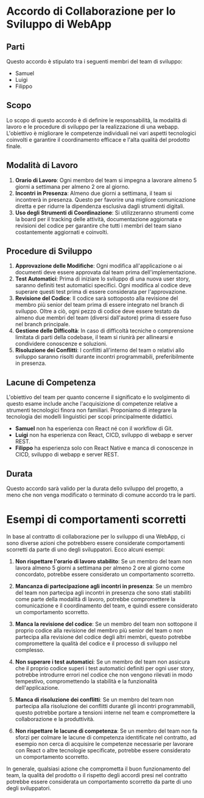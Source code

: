 # Accordo di Collaborazione per lo Sviluppo di WebApp

## Parti
Questo accordo è stipulato tra i seguenti membri del team di sviluppo:
- Samuel
- Luigi
- Filippo

## Scopo
Lo scopo di questo accordo è di definire le responsabilità, la modalità di lavoro e le procedure di sviluppo per la realizzazione di una webapp. L'obiettivo è migliorare le competenze individuali nei vari aspetti tecnologici coinvolti e garantire il coordinamento efficace e l'alta qualità del prodotto finale.

## Modalità di Lavoro
1. **Orario di Lavoro**: Ogni membro del team si impegna a lavorare almeno 5 giorni a settimana per almeno 2 ore al giorno.
2. **Incontri in Presenza**: Almeno due giorni a settimana, il team si incontrerà in presenza. Questo per favorire una migliore comunicazione diretta e per ridurre la dipendenza esclusiva dagli strumenti digitali.
3. **Uso degli Strumenti di Coordinazione**: Si utilizzeranno strumenti come la board per il tracking delle attività, documentazione aggiornata e revisioni del codice per garantire che tutti i membri del team siano costantemente aggiornati e coinvolti.

## Procedure di Sviluppo
1. **Approvazione delle Modifiche**: Ogni modifica all'applicazione o ai documenti deve essere approvata dal team prima dell'implementazione.
2. **Test Automatici**: Prima di iniziare lo sviluppo di una nuova user story, saranno definiti test automatici specifici. Ogni modifica al codice deve superare questi test prima di essere considerata per l'approvazione.
3. **Revisione del Codice**: Il codice sarà sottoposto alla revisione del membro più senior del team prima di essere integrato nel branch di sviluppo. Oltre a ciò, ogni pezzo di codice deve essere testato da almeno due membri del team (diversi dall'autore) prima di essere fuso nel branch principale.
4. **Gestione delle Difficoltà**: In caso di difficoltà tecniche o comprensione limitata di parti della codebase, il team si riunirà per allinearsi e condividere conoscenze e soluzioni.
5. **Risoluzione dei Conflitti**: I conflitti all'interno del team o relativi allo sviluppo saranno risolti durante incontri programmabili, preferibilmente in presenza.

## Lacune di Competenza
L'obiettivo del team per quanto concerne il significato e lo svolgimento di questo esame include anche l'acquisizione di competenze relative a strumenti tecnologici finora non familiari. Proponiamo di integrare la tecnologia dei modelli linguistici per scopi principalmente didattici.

- **Samuel** non ha esperienza con React né con il workflow di Git.
- **Luigi** non ha esperienza con React, CICD, sviluppo di webapp e server REST.
- **Filippo** ha esperienza solo con React Native e manca di conoscenze in CICD, sviluppo di webapp e server REST.

## Durata
Questo accordo sarà valido per la durata dello sviluppo del progetto, a meno che non venga modificato o terminato di comune accordo tra le parti.

# Esempi di comportamenti scorretti
In base al contratto di collaborazione per lo sviluppo di una WebApp, ci sono diverse azioni che potrebbero essere considerate comportamenti scorretti da parte di uno degli sviluppatori. Ecco alcuni esempi:

1. **Non rispettare l'orario di lavoro stabilito**: Se un membro del team non lavora almeno 5 giorni a settimana per almeno 2 ore al giorno come concordato, potrebbe essere considerato un comportamento scorretto.

2. **Mancanza di partecipazione agli incontri in presenza**: Se un membro del team non partecipa agli incontri in presenza che sono stati stabiliti come parte della modalità di lavoro, potrebbe compromettere la comunicazione e il coordinamento del team, e quindi essere considerato un comportamento scorretto.

3. **Manca la revisione del codice**: Se un membro del team non sottopone il proprio codice alla revisione del membro più senior del team o non partecipa alla revisione del codice degli altri membri, questo potrebbe compromettere la qualità del codice e il processo di sviluppo nel complesso.

4. **Non superare i test automatici**: Se un membro del team non assicura che il proprio codice superi i test automatici definiti per ogni user story, potrebbe introdurre errori nel codice che non vengono rilevati in modo tempestivo, compromettendo la stabilità e la funzionalità dell'applicazione.

5. **Manca di risoluzione dei conflitti**: Se un membro del team non partecipa alla risoluzione dei conflitti durante gli incontri programmabili, questo potrebbe portare a tensioni interne nel team e compromettere la collaborazione e la produttività.

6. **Non rispettare le lacune di competenza**: Se un membro del team non fa sforzi per colmare le lacune di competenza identificate nel contratto, ad esempio non cerca di acquisire le competenze necessarie per lavorare con React o altre tecnologie specificate, potrebbe essere considerato un comportamento scorretto.

In generale, qualsiasi azione che comprometta il buon funzionamento del team, la qualità del prodotto o il rispetto degli accordi presi nel contratto potrebbe essere considerata un comportamento scorretto da parte di uno degli sviluppatori.
